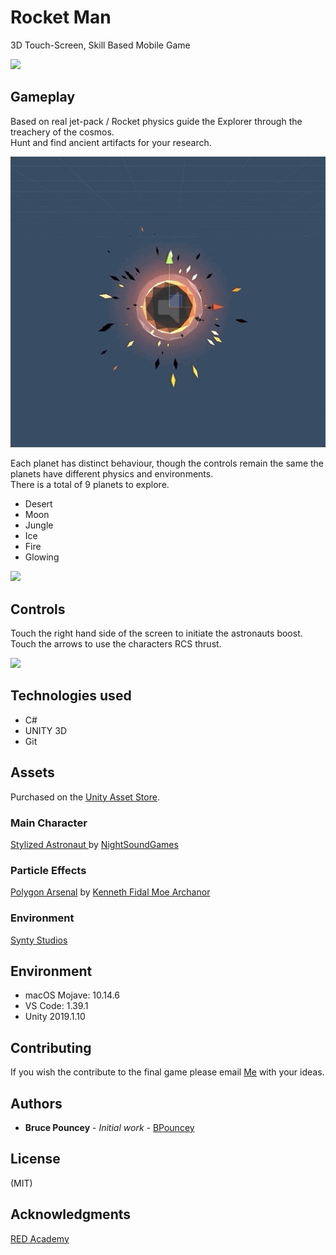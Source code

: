 # Rocket Man
3D Touch-Screen, Skill Based Mobile Game<br>

![](desertgif.gif)

## Gameplay
Based on real jet-pack / Rocket physics guide the Explorer through the treachery of the cosmos.<br>
Hunt and find ancient artifacts for your research.<br>

![](artifactgif.gif)

Each planet has distinct behaviour, though the controls remain the same the planets have different physics and environments.<br>
There is a total of 9 planets to explore.<br>
* Desert
* Moon
* Jungle
* Ice
* Fire
* Glowing

![](moongif.gif)

## Controls
Touch the right hand side of the screen to initiate the astronauts boost. Touch the arrows to use the characters RCS thrust.<br>

![](glowinggif.gif)

## Technologies used
* C#
* UNITY 3D 
* Git

## Assets
Purchased on the [Unity Asset Store](https://assetstore.unity.com/). <br>

### Main Character
[Stylized Astronaut ](https://sketchfab.com/3d-models/stylized-astronaut-986714d296be4e7aae0adc53ce792012) by [NightSoundGames](https://www.nightsoundgames.com/)<br>

### Particle Effects
[Polygon Arsenal](https://www.youtube.com/watch?v=280kTK8Y3TU&feature=youtu.be) by [Kenneth Fidal Moe Archanor](https://archanor.com/)<br>

### Environment
[Synty Studios](https://syntystore.com/)<br>

## Environment
* macOS Mojave: 10.14.6
* VS Code: 1.39.1
* Unity 2019.1.10

## Contributing
If you wish the contribute to the final game please email [Me](bruce.pouncey@yahoo.com) with your ideas.

## Authors
* **Bruce Pouncey** - *Initial work* - [BPouncey](https://github.com/BPouncey)

## License
(MIT)

## Acknowledgments
[RED Academy](https://github.com/redacademy)


